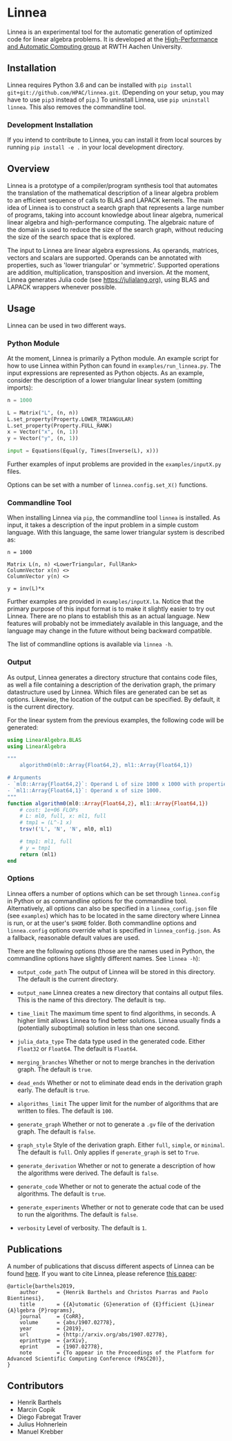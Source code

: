 # Linnea

Linnea is an experimental tool for the automatic generation of optimized code for linear algebra problems. It is developed at the [High-Performance and Automatic Computing group](http://hpac.rwth-aachen.de) at RWTH Aachen University.

## Installation

Linnea requires Python 3.6 and can be installed with `pip install git+git://github.com/HPAC/linnea.git`. (Depending on your setup, you may have to use `pip3` instead of `pip`.) To uninstall Linnea, use `pip uninstall linnea`. This also removes the commandline tool.

### Development Installation

If you intend to contribute to Linnea, you can install it from local sources by running `pip install -e .` in your local development directory.

## Overview

Linnea is a prototype of a compiler/program synthesis tool that automates the translation of the mathematical description of a linear algebra problem to an efficient sequence of calls to BLAS and LAPACK kernels. The main idea of Linnea is to construct a search graph that represents a large number of programs, taking into account knowledge about linear algebra, numerical linear algebra and high-performance computing. The algebraic nature of the domain is used to reduce the size of the search graph, without reducing the size of the search space that is explored.

The input to Linnea are linear algebra expressions. As operands, matrices, vectors and scalars are supported. Operands can be annotated with properties, such as 'lower triangular' or 'symmetric'. Supported operations are addition, multiplication, transposition and inversion. At the moment, Linnea generates Julia code (see https://julialang.org), using BLAS and LAPACK wrappers whenever possible.

## Usage

Linnea can be used in two different ways.

### Python Module

At the moment, Linnea is primarily a Python module. An example script for how to use Linnea within Python can found in `examples/run_linnea.py`. The input expressions are represented as Python objects. As an example, consider the description of a lower triangular linear system (omitting imports):

```python
n = 1000

L = Matrix("L", (n, n))
L.set_property(Property.LOWER_TRIANGULAR)
L.set_property(Property.FULL_RANK)
x = Vector("x", (n, 1))
y = Vector("y", (n, 1))

input = Equations(Equal(y, Times(Inverse(L), x)))
```

Further examples of input problems are provided in the `examples/inputX.py` files.

Options can be set with a number of `linnea.config.set_X()` functions.

### Commandline Tool

When installing Linnea via `pip`, the commandline tool `linnea` is installed. As input, it takes a description of the input problem in a simple custom language. With this language, the same lower triangular system is described as:

```
n = 1000

Matrix L(n, n) <LowerTriangular, FullRank>
ColumnVector x(n) <>
ColumnVector y(n) <>

y = inv(L)*x
```

Further examples are provided in `examples/inputX.la`. Notice that the primary purpose of this input format is to make it slightly easier to try out Linnea. There are no plans to establish this as an actual language. New features will probably not be immediately available in this language, and the language may change in the future without being backward compatible.

The list of commandline options is available via `linnea -h`.

### Output

As output, Linnea generates a directory structure that contains code files, as well a file containing a description of the derivation graph, the primary datastructure used by Linnea. Which files are generated can be set as options. Likewise, the location of the output can be specified. By default, it is the current directory.

For the linear system from the previous examples, the following code will be generated:

```julia
using LinearAlgebra.BLAS
using LinearAlgebra

"""
    algorithm0(ml0::Array{Float64,2}, ml1::Array{Float64,1})

# Arguments
- `ml0::Array{Float64,2}`: Operand L of size 1000 x 1000 with properties LowerTriangular, Non-singular.
- `ml1::Array{Float64,1}`: Operand x of size 1000.
"""                    
function algorithm0(ml0::Array{Float64,2}, ml1::Array{Float64,1})
    # cost: 1e+06 FLOPs
    # L: ml0, full, x: ml1, full
    # tmp1 = (L^-1 x)
    trsv!('L', 'N', 'N', ml0, ml1)

    # tmp1: ml1, full
    # y = tmp1
    return (ml1)
end
```

### Options

Linnea offers a number of options which can be set through `linnea.config` in Python or as commandline options for the commandline tool. Alternatively, all options can also be specified in a `linnea_config.json` file (see `examples`) which has to be located in the same directory where Linnea is run, or at the user's `$HOME` folder. Both commandline options and `linnea.config` options override what is specified in `linnea_config.json`. As a fallback, reasonable default values are used.

There are the following options (those are the names used in Python, the commandline options have slightly different names. See `linnea -h`):

* `output_code_path` The output of Linnea will be stored in this directory. The default is the current directory.

* `output_name` Linnea creates a new directory that contains all output files. This is the name of this directory. The default is `tmp`.

* `time_limit` The maximum time spent to find algorithms, in seconds. A higher limit allows Linnea to find better solutions. Linnea usually finds a (potentially suboptimal) solution in less than one second.

* `julia_data_type` The data type used in the generated code. Either `Float32` or `Float64`. The default is `Float64`.

* `merging_branches` Whether or not to merge branches in the derivation graph. The default is `true`.

* `dead_ends` Whether or not to eliminate dead ends in the derivation graph early. The default is `true`.

* `algorithms_limit` The upper limit for the number of algorithms that are written to files. The default is `100`.

* `generate_graph` Whether or not to generate a `.gv` file of the derivation graph. The default is `false`.

* `graph_style` Style of the derivation graph. Either `full`, `simple`, or `minimal`. The default is `full`. Only applies if `generate_graph` is set to `True`.

* `generate_derivation` Whether or not to generate a description of how the algorithms were derived. The default is `false`.

* `generate_code` Whether or not to generate the actual code of the algorithms. The default is `true`.

* `generate_experiments` Whether or not to generate code that can be used to run the algorithms. The default is `false`.

* `verbosity` Level of verbosity. The default is `1`.

## Publications

A number of publications that discuss different aspects of Linnea can be found [here](http://hpac.rwth-aachen.de/publications/author/Barthels). If you want to cite Linnea, please reference [this paper](http://arxiv.org/abs/1907.02778):

```
@article{barthels2019,
    author      = {Henrik Barthels and Christos Psarras and Paolo Bientinesi},
    title       = {{A}utomatic {G}eneration of {E}fficient {L}inear {A}lgebra {P}rograms},
    journal     = {CoRR},
    volume      = {abs/1907.02778},
    year        = {2019},
    url         = {http://arxiv.org/abs/1907.02778},
    eprinttype  = {arXiv},
    eprint      = {1907.02778},
    note        = {To appear in the Proceedings of the Platform for Advanced Scientific Computing Conference (PASC20)},
}
```

## Contributors

* Henrik Barthels
* Marcin Copik
* Diego Fabregat Traver
* Julius Hohnerlein
* Manuel Krebber
